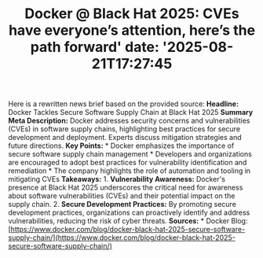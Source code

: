 ﻿---
title: "Docker @ Black Hat 2025: CVEs have everyone’s attention, here’s the path forward'
date: '2025-08-21T17:27:45"
category: "Markets"
summary: ""
slug: "docker  black hat 2025 cves have everyones attention heres t"
source_urls:
  - "https://www.docker.com/blog/docker-black-hat-2025-secure-software-supply-chain/"
seo:
  title: "Docker @ Black Hat 2025: CVEs have everyone’s attention, here’s the path forward | Hash n Hedge'
  description: '"
  keywords: ["news", "markets", "brief"]
---
Here is a rewritten news brief based on the provided source:  **Headline:** Docker Tackles Secure Software Supply Chain at Black Hat 2025  **Summary Meta Description:** Docker addresses security concerns and vulnerabilities (CVEs) in software supply chains, highlighting best practices for secure development and deployment. Experts discuss mitigation strategies and future directions.  **Key Points:**  * Docker emphasizes the importance of secure software supply chain management * Developers and organizations are encouraged to adopt best practices for vulnerability identification and remediation * The company highlights the role of automation and tooling in mitigating CVEs  **Takeaways:**  1. **Vulnerability Awareness:** Docker's presence at Black Hat 2025 underscores the critical need for awareness about software vulnerabilities (CVEs) and their potential impact on the supply chain. 2. **Secure Development Practices:** By promoting secure development practices, organizations can proactively identify and address vulnerabilities, reducing the risk of cyber threats.  **Sources:**  * Docker Blog: [https://www.docker.com/blog/docker-black-hat-2025-secure-software-supply-chain/](https://www.docker.com/blog/docker-black-hat-2025-secure-software-supply-chain/) 
